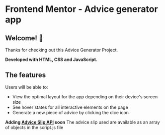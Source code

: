 # Frontend Mentor - Advice generator app

## Welcome! 👋

Thanks for checking out this Advice Generator Project.

**Developed with HTML, CSS and JavaScript.**

## The features

Users will be able to:

- View the optimal layout for the app depending on their device's screen size
- See hover states for all interactive elements on the page
- Generate a new piece of advice by clicking the dice icon

**Adding [Advice Slip API](https://api.adviceslip.com) soon**
The advice slip used are available as an array of objects in the script.js file
